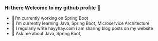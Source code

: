 ### Hi there Welcome to my github profile 👋


- 🔭I’m currently working on Spring Boot
- 🌱 I’m currently learning Java, Spring Boot, Microservice Architecture
- 📝 I regularly write hayyhay.com i am sharing blog posts on my website
- 💬  Ask me about Java, Spring Boot,



